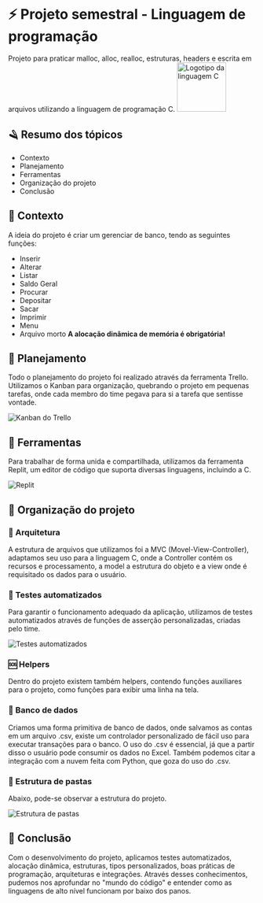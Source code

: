 # ⚡ Projeto semestral  - Linguagem de programação
Projeto para praticar malloc, alloc, realloc, estruturas, headers e escrita em arquivos utilizando a linguagem de programação C.
<img src="https://upload.wikimedia.org/wikipedia/commons/3/35/The_C_Programming_Language_logo.svg" width="100" alt="Logotipo da linguagem C"/>

## 🪒 Resumo dos tópicos
- Contexto
- Planejamento
- Ferramentas
- Organização do projeto
- Conclusão

## 📕 Contexto
A ideia do projeto é criar um gerenciar de banco, tendo as seguintes funções:
- Inserir
- Alterar
- Listar
- Saldo Geral
- Procurar
- Depositar
- Sacar
- Imprimir
- Menu
- Arquivo morto
**A alocação dinâmica de memória é obrigatória!**

## 💭 Planejamento
Todo o planejamento do projeto foi realizado através da ferramenta Trello. Utilizamos o Kanban para organização, quebrando o projeto em pequenas tarefas, onde cada membro do time pegava para si a tarefa que sentisse vontade.

<img src="https://replit.com/@manzolimatheus/projeto-lpl#public/img/Trello.jpg" alt="Kanban do Trello"/>

## 🔧 Ferramentas

Para trabalhar de forma unida e compartilhada, utilizamos da ferramenta Replit, um editor de código que suporta diversas linguagens, incluindo a C.

<img src="https://replit.com/public/images/ogBanner.png" alt="Replit"/>

## 💼 Organização do projeto

### 🏯 Arquitetura
A estrutura de arquivos que utilizamos foi a MVC (Movel-View-Controller), adaptamos seu uso para a linguagem C, onde a Controller contém os recursos e processamento, a model a estrutura do objeto e a view onde é requisitado os dados para o usuário.

### 🤖 Testes automatizados
Para garantir o funcionamento adequado da aplicação, utilizamos de testes automatizados através de funções de asserção personalizadas, criadas pelo time.

<img src="https://replit.com/@manzolimatheus/projeto-lpl#public/img/Testes.jpg" alt="Testes automatizados">

### 🆘 Helpers
Dentro do projeto existem também helpers, contendo funções auxiliares para o projeto, como funções para exibir uma linha na tela.

### 🎲 Banco de dados
Criamos uma forma primitiva de banco de dados, onde salvamos as contas em um arquivo .csv, existe um controlador personalizado de fácil uso para executar transações para o banco. O uso do .csv é essencial, já que a partir disso o usuário pode consumir os dados no Excel. Também podemos citar a integração com a nuvem feita com Python, que goza do uso do .csv.

### 📁 Estrutura de pastas
Abaixo, pode-se observar a estrutura do projeto.

<img src="" alt="Estrutura de pastas" />

## 🌱 Conclusão
Com o desenvolvimento do projeto, aplicamos testes automatizados, alocação dinâmica, estruturas, tipos personalizados, boas práticas de programação, arquiteturas e integrações. Através desses conhecimentos, pudemos nos aprofundar no "mundo do código" e entender como as linguagens de alto nível funcionam por baixo dos panos.